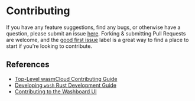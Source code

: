 # Contributing

If you have any feature suggestions, find any bugs, or otherwise have a question, please submit an issue [here][0].
Forking & submitting Pull Requests are welcome, and the [good first issue][1] label is a great way to find a place to
start if you're looking to contribute.

## References

- [Top-Level wasmCloud Contributing Guide][2]
- [Developing `wash` Rust Development Guide](./docs/DEVELOPMENT.md)
- [Contributing to the Washboard UI](./washboard/CONTRIBUTING.md)

[0]: https://github.com/wasmcloud/wash/issues/new/choose
[1]: https://github.com/wasmcloud/wash/issues?q=is%3Aopen+is%3Aissue+label%3A%22good+first+issue%22
[2]: https://github.com/wasmCloud/wasmCloud/blob/main/CONTRIBUTING.md
